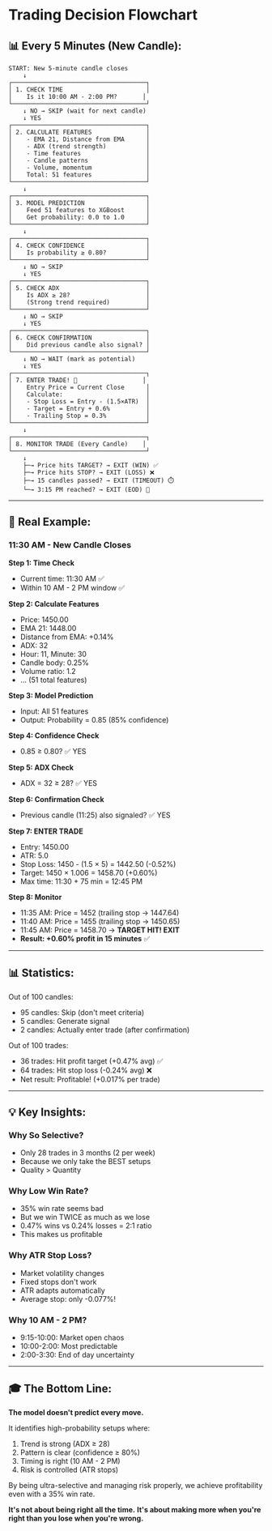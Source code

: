 # Trading Decision Flowchart

## 📊 Every 5 Minutes (New Candle):

```
START: New 5-minute candle closes
    ↓
┌─────────────────────────────────────┐
│ 1. CHECK TIME                       │
│    Is it 10:00 AM - 2:00 PM?       │
└─────────────────────────────────────┘
    ↓ NO → SKIP (wait for next candle)
    ↓ YES
┌─────────────────────────────────────┐
│ 2. CALCULATE FEATURES               │
│    - EMA 21, Distance from EMA      │
│    - ADX (trend strength)           │
│    - Time features                  │
│    - Candle patterns                │
│    - Volume, momentum               │
│    Total: 51 features               │
└─────────────────────────────────────┘
    ↓
┌─────────────────────────────────────┐
│ 3. MODEL PREDICTION                 │
│    Feed 51 features to XGBoost      │
│    Get probability: 0.0 to 1.0      │
└─────────────────────────────────────┘
    ↓
┌─────────────────────────────────────┐
│ 4. CHECK CONFIDENCE                 │
│    Is probability ≥ 0.80?           │
└─────────────────────────────────────┘
    ↓ NO → SKIP
    ↓ YES
┌─────────────────────────────────────┐
│ 5. CHECK ADX                        │
│    Is ADX ≥ 28?                     │
│    (Strong trend required)          │
└─────────────────────────────────────┘
    ↓ NO → SKIP
    ↓ YES
┌─────────────────────────────────────┐
│ 6. CHECK CONFIRMATION               │
│    Did previous candle also signal? │
└─────────────────────────────────────┘
    ↓ NO → WAIT (mark as potential)
    ↓ YES
┌─────────────────────────────────────┐
│ 7. ENTER TRADE! 🎯                  │
│    Entry Price = Current Close      │
│    Calculate:                       │
│    - Stop Loss = Entry - (1.5×ATR)  │
│    - Target = Entry + 0.6%          │
│    - Trailing Stop = 0.3%           │
└─────────────────────────────────────┘
    ↓
┌─────────────────────────────────────┐
│ 8. MONITOR TRADE (Every Candle)    │
└─────────────────────────────────────┘
    ↓
    ├─→ Price hits TARGET? → EXIT (WIN) ✅
    ├─→ Price hits STOP? → EXIT (LOSS) ❌
    ├─→ 15 candles passed? → EXIT (TIMEOUT) ⏱️
    └─→ 3:15 PM reached? → EXIT (EOD) 🔔
```

---

## 🎯 Real Example:

### 11:30 AM - New Candle Closes

**Step 1: Time Check**
- Current time: 11:30 AM ✅
- Within 10 AM - 2 PM window ✅

**Step 2: Calculate Features**
- Price: 1450.00
- EMA 21: 1448.00
- Distance from EMA: +0.14%
- ADX: 32
- Hour: 11, Minute: 30
- Candle body: 0.25%
- Volume ratio: 1.2
- ... (51 total features)

**Step 3: Model Prediction**
- Input: All 51 features
- Output: Probability = 0.85 (85% confidence)

**Step 4: Confidence Check**
- 0.85 ≥ 0.80? ✅ YES

**Step 5: ADX Check**
- ADX = 32 ≥ 28? ✅ YES

**Step 6: Confirmation Check**
- Previous candle (11:25) also signaled? ✅ YES

**Step 7: ENTER TRADE**
- Entry: 1450.00
- ATR: 5.0
- Stop Loss: 1450 - (1.5 × 5) = 1442.50 (-0.52%)
- Target: 1450 × 1.006 = 1458.70 (+0.60%)
- Max time: 11:30 + 75 min = 12:45 PM

**Step 8: Monitor**
- 11:35 AM: Price = 1452 (trailing stop → 1447.64)
- 11:40 AM: Price = 1455 (trailing stop → 1450.65)
- 11:45 AM: Price = 1458.70 → **TARGET HIT! EXIT**
- **Result: +0.60% profit in 15 minutes** ✅

---

## 📊 Statistics:

Out of 100 candles:
- 95 candles: Skip (don't meet criteria)
- 5 candles: Generate signal
- 2 candles: Actually enter trade (after confirmation)

Out of 100 trades:
- 36 trades: Hit profit target (+0.47% avg) ✅
- 64 trades: Hit stop loss (-0.24% avg) ❌
- Net result: Profitable! (+0.017% per trade)

---

## 💡 Key Insights:

### Why So Selective?
- Only 28 trades in 3 months (2 per week)
- Because we only take the BEST setups
- Quality > Quantity

### Why Low Win Rate?
- 35% win rate seems bad
- But we win TWICE as much as we lose
- 0.47% wins vs 0.24% losses = 2:1 ratio
- This makes us profitable

### Why ATR Stop Loss?
- Market volatility changes
- Fixed stops don't work
- ATR adapts automatically
- Average stop: only -0.077%!

### Why 10 AM - 2 PM?
- 9:15-10:00: Market open chaos
- 10:00-2:00: Most predictable
- 2:00-3:30: End of day uncertainty

---

## 🎓 The Bottom Line:

**The model doesn't predict every move.**

It identifies high-probability setups where:
1. Trend is strong (ADX ≥ 28)
2. Pattern is clear (confidence ≥ 80%)
3. Timing is right (10 AM - 2 PM)
4. Risk is controlled (ATR stops)

By being ultra-selective and managing risk properly, we achieve profitability even with a 35% win rate.

**It's not about being right all the time.**
**It's about making more when you're right than you lose when you're wrong.**
